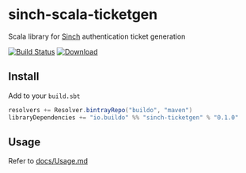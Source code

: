 # sinch-scala-ticketgen
Scala library for [Sinch](https://sinch.com) authentication ticket generation

[![Build Status](https://drone.our.buildo.io/api/badges/buildo/sinch-scala-ticketgen/status.svg)](https://drone.our.buildo.io/buildo/sinch-scala-ticketgen) [ ![Download](https://api.bintray.com/packages/buildo/maven/sinch-ticketgen/images/download.svg) ](https://bintray.com/buildo/maven/sinch-ticketgen/_latestVersion)

## Install

Add to your `build.sbt`

```scala
resolvers += Resolver.bintrayRepo("buildo", "maven")
libraryDependencies += "io.buildo" %% "sinch-ticketgen" % "0.1.0"
```

## Usage
Refer to [docs/Usage.md](docs/Usage.md)
